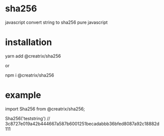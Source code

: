 # sha256
javascript convert string to sha256 pure javascript

# installation
yarn add @creatrix/sha256

or

npm i @creatrix/sha256

# example
import Sha256 from @creatrix/sha256;

Sha256('teststring') // 3c8727e019a42b444667a587b6001251becadabbb36bfed8087a92c18882d111
